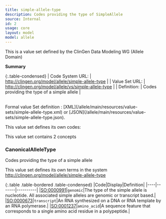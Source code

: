```yaml
---
title: simple-allele-type
description: Codes providing the type of SimpleAllele
source: Internal
id: 2
usage: core
layout: model
model: allele
---
```


This is a value set defined by the ClinGen Data Modeling WG (Allele Domain)

__Summary__

{:.table-condensed}
| Code System URL:  | http://clingen.org/model/allele/simple-allele-type |
| Value Set URL:  | http://clingen.org/model/allele/vs/simple-allele-type |
| Definition: | Codes providing the type of a simple allele |

<br/>
Formal value Set definition : [XML](/allele/main/resources/value-sets/simple-allele-type.xml) or [JSON](/allele/main/resources/value-sets/simple-allele-type.json).

This value set defines its own codes:

This value set contains 2 concepts

### CanonicalAlleleType
Codes providing the type of a simple allele

This value set defines its own terms in the system http://clingen.org/model/allele/simple-allele-type

{:.table .table-bordered .table-condensed}
|Code|Display|Definition|
|----|-------|----------|
|[SO:0000991](http://www.sequenceontology.org/browser/current_svn/term/SO:0000991)|`genomic`|The type of the simple allele is nucleotide. All associated simple alleles are genomic or transcript based.|
|[SO:0000673](http://www.sequenceontology.org/browser/current_svn/term/SO:0000673)|`transcript`|An RNA synthesized on a DNA or RNA template by an RNA polymerase.|
|[SO:0001237](http://www.sequenceontology.org/browser/current_svn/term/SO:0001237)|`amino_acid`|A sequence feature that corresponds to a single amino acid residue in a polypeptide.|

<br/>
